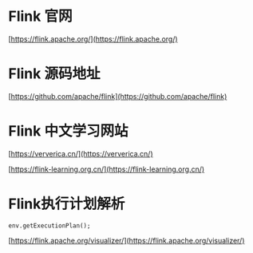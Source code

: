 # Flink 官网
[https://flink.apache.org/](https://flink.apache.org/)
# Flink 源码地址
[https://github.com/apache/flink](https://github.com/apache/flink)
# Flink 中文学习网站

[https://ververica.cn/](https://ververica.cn/)

[https://flink-learning.org.cn/](https://flink-learning.org.cn/)
# Flink执行计划解析
```
env.getExecutionPlan();
```
[https://flink.apache.org/visualizer/](https://flink.apache.org/visualizer/)